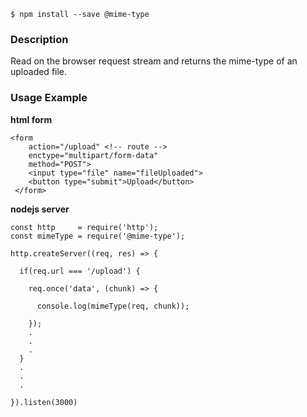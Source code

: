  `$ npm install --save @mime-type`

### Description

Read on the browser request stream and returns the mime-type of an uploaded file.

### Usage Example

**html form**
```
<form 
    action="/upload" <!-- route -->
    enctype="multipart/form-data"
    method="POST">
    <input type="file" name="fileUploaded">
    <button type="submit">Upload</button>
 </form>
```

**nodejs server**
```
const http     = require('http');
const mimeType = require('@mime-type');

http.createServer((req, res) => {

  if(req.url === '/upload') {

    req.once('data', (chunk) => {

      console.log(mimeType(req, chunk));

    });
    .
    .
    .
  }
  .
  .
  .

}).listen(3000)
```